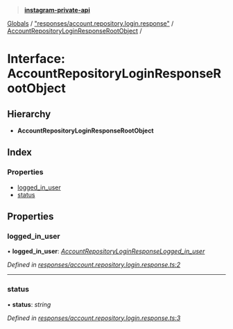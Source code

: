 > **[instagram-private-api](../README.md)**

[Globals](../globals.md) / ["responses/account.repository.login.response"](../modules/_responses_account_repository_login_response_.md) / [AccountRepositoryLoginResponseRootObject](_responses_account_repository_login_response_.accountrepositoryloginresponserootobject.md) /

# Interface: AccountRepositoryLoginResponseRootObject

## Hierarchy

* **AccountRepositoryLoginResponseRootObject**

## Index

### Properties

* [logged_in_user](_responses_account_repository_login_response_.accountrepositoryloginresponserootobject.md#logged_in_user)
* [status](_responses_account_repository_login_response_.accountrepositoryloginresponserootobject.md#status)

## Properties

###  logged_in_user

• **logged_in_user**: *[AccountRepositoryLoginResponseLogged_in_user](_responses_account_repository_login_response_.accountrepositoryloginresponselogged_in_user.md)*

*Defined in [responses/account.repository.login.response.ts:2](https://github.com/Nerixyz/instagram-private-api/blob/e5037ee/src/responses/account.repository.login.response.ts#L2)*

___

###  status

• **status**: *string*

*Defined in [responses/account.repository.login.response.ts:3](https://github.com/Nerixyz/instagram-private-api/blob/e5037ee/src/responses/account.repository.login.response.ts#L3)*